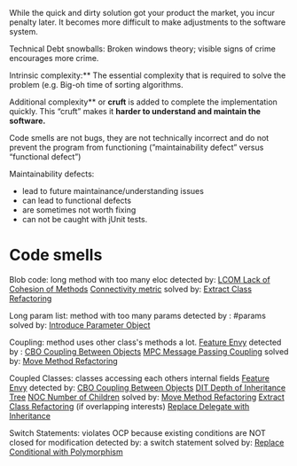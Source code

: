 While the quick and dirty solution got your product the market, you incur penalty later. It becomes more difficult to make adjustments to the software system.

Technical Debt snowballs: Broken windows theory; visible signs of crime encourages more crime.

Intrinsic complexity:** The essential complexity that is required to solve the problem (e.g. Big-oh time of sorting algorithms.

Additional complexity** or **cruft** is added to complete the implementation quickly. This “cruft” makes it **harder to understand and maintain the software.**

Code smells are not bugs, they are not technically incorrect and do not prevent the program from functioning (”maintainability defect” versus “functional defect”)

Maintainability defects:
+ lead to future maintainance/understanding issues
+ can lead to functional defects
+ are sometimes not worth fixing
+ can not be caught with jUnit tests.

# Code smells 
Blob code: long method with too many eloc 
detected by:
[LCOM Lack of Cohesion of Methods](LCOM%20Lack%20of%20Cohesion%20of%20Methods.md)
[Connectivity metric](Connectivity%20metric.md)
solved by:
[Extract Class Refactoring](Extract%20Class%20Refactoring.md)

Long param list: method with too many params
detected by :
\#params
solved by:
[Introduce Parameter Object](Introduce%20Parameter%20Object.md)

Coupling: method uses other class's methods a lot.
[Feature Envy](Feature%20Envy.md)
detected by :
[CBO Coupling Between Objects](CBO%20Coupling%20Between%20Objects.md)
[MPC Message Passing Coupling](MPC%20Message%20Passing%20Coupling.md)
solved by:
[Move Method Refactoring](Move%20Method%20Refactoring.md)

Coupled Classes: classes accessing each others internal fields
[Feature Envy](Feature%20Envy.md)
detected by:
[CBO Coupling Between Objects](CBO%20Coupling%20Between%20Objects.md)
[DIT Depth of Inheritance Tree](DIT%20Depth%20of%20Inheritance%20Tree.md)
[NOC Number of Children](NOC%20Number%20of%20Children.md)
solved by:
[Move Method Refactoring](Move%20Method%20Refactoring.md)
[Extract Class Refactoring](Extract%20Class%20Refactoring.md) (if overlapping interests)
[Replace Delegate with Inheritance](Replace%20Delegate%20with%20Inheritance.md)

Switch Statements: violates OCP because existing conditions are NOT closed for modification
detected by:
a switch statement
solved by:
[Replace Conditional with Polymorphism](Replace%20Conditional%20with%20Polymorphism.md)
